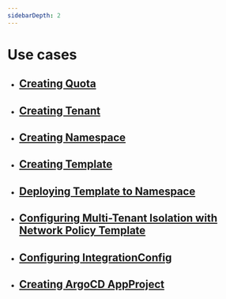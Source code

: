 ```yaml
---
sidebarDepth: 2
---
```

# Use cases

- ## [Creating Quota](quota.html)

- ## [Creating Tenant](tenant.html)

- ## [Creating Namespace](namespace.html)

- ## [Creating Template](template.html)

- ## [Deploying Template to Namespace](deploying_templates.html)

- ## [Configuring Multi-Tenant Isolation with Network Policy Template](configuring-multitenant-network-isolation.html)

- ## [Configuring IntegrationConfig](integrationconfig.html)

- ## [Creating ArgoCD AppProject](argocd.html)
